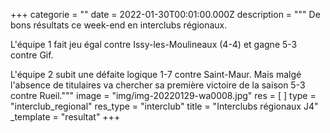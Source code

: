 +++
categorie = ""
date = 2022-01-30T00:01:00.000Z
description = """
De bons résultats ce week-end en interclubs régionaux.

L'équipe 1 fait jeu égal contre Issy-les-Moulineaux (4-4) et gagne 5-3 contre Gif.

L'équipe 2 subit une défaite logique 1-7 contre Saint-Maur. Mais malgé l'absence de titulaires va chercher sa première victoire de la saison 5-3 contre Rueil."""
image = "img/img-20220129-wa0008.jpg"
res = [ ]
type = "interclub_regional"
res_type = "interclub"
title = "Interclubs régionaux J4"
_template = "resultat"
+++

